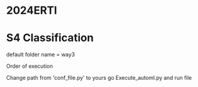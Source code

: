 # 2024ERTI

# S4 Classification
default folder name = way3


Order of execution


Change path from 'conf_file.py' to yours 
go Execute_automl.py and run file
